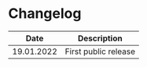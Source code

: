 Changelog
===

| Date       | Description                       |
|------------|-----------------------------------|
| 19.01.2022 | First public release |